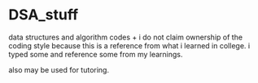 # DSA_stuff
data structures and algorithm codes +  i do not claim ownership of the coding style because this is a reference from what i learned in college.
i typed some and reference some from my learnings.

also may be used for tutoring.
